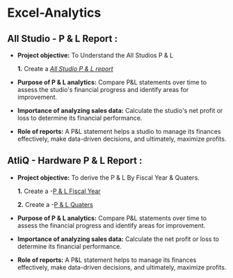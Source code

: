 # Excel-Analytics
## All Studio - P & L Report :


- **Project objective:** To Understand the All Studios P & L 

    **1.** Create a _[All Studio P & L report](https://github.com/Bharathk33333/Excel-Sales-Analytics/blob/main/All%20Studio%20P%20%26%20L.pdf)_

- **Purpose of P & L analytics:** Compare P&L statements over time to assess the studio's financial progress and identify areas for improvement.

- **Importance of analyzing sales data:** Calculate the studio's net profit or loss to determine its financial performance.

- **Role of reports:** A P&L statement helps a studio to manage its finances effectively, make data-driven decisions, and ultimately, maximize profits.

## AtliQ - Hardware P & L Report :

- **Project objective:** To derive the P & L By Fiscal Year & Quaters.

     **1.** Create a -[P & L Fiscal Year](https://github.com/Bharathk33333/Excel-Sales-Analytics/blob/main/P%20%26%20L%20-%20Fiscal%20Year.pdf)

     **2.** Create a -[P & L Quaters](https://github.com/Bharathk33333/Excel-Sales-Analytics/blob/main/P%20%26%20L%20-%20Quaters.pdf)

- **Purpose of P & L analytics:** Compare P&L statements over time to assess the financial progress and identify areas for improvement.

- **Importance of analyzing sales data:** Calculate the net profit or loss to determine its financial performance.

- **Role of reports:** A P&L statement helps to manage its finances effectively, make data-driven decisions, and ultimately, maximize profits.
